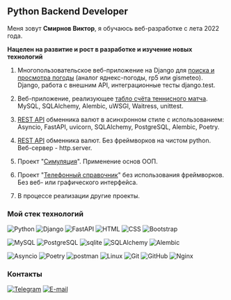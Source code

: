 ## Python Backend Developer

Меня зовут **Смирнов Виктор**, я обучаюсь веб-разработке с лета 2022 года.

**Нацелен на развитие и рост в разработке и изучение новых технологий**

1. Многопользовательское веб-приложение на Django для [поиска и просмотра погоды](https://github.com/Victor-Smirnoff/weather) (аналог яднекс-погоды, rp5 или gismeteo). Django, работа с внешним API, интеграционные тесты django.test.

2. Веб-приложение, реализующее [табло счёта теннисного матча](https://github.com/Victor-Smirnoff/TennisScoreboard). MySQL, SQLAlchemy, Alembic, uWSGI, Waitress, unittest.

3. [REST API](https://github.com/Victor-Smirnoff/currency_exchange_FastAPI.git) обменника валют в асинхронном стиле с использованием: Asyncio, FastAPI, uvicorn, SQLAlchemy, PostgreSQL, Alembic, Poetry.
   
4. [REST API](https://github.com/Victor-Smirnoff/currency_exchange) обменника валют. Без фреймворков на чистом python. Веб-сервер - http.server.

5. Проект "[Симуляция](https://github.com/Victor-Smirnoff/simulation)". Применение основ ООП.

6. Проект "[Телефонный справочник](https://github.com/Victor-Smirnoff/phone_directory_repository)" без использования фреймворков. Без веб- или графического интерфейса.

7. В процессе реализации другие проекты.

### Мой стек технологий

![Python](https://img.shields.io/badge/Python-333?style=for-the-badge&logo=python&logoColor=yellow)
![Django](https://img.shields.io/badge/Django-333?style=for-the-badge&logo=django&logoColor=green)
![FastAPI](https://img.shields.io/badge/FastAPI-333?style=for-the-badge&logo=FastAPI&logoColor=#009688)
![HTML](https://img.shields.io/badge/-HTML-333?style=for-the-badge&logo=html5)
![CSS](https://img.shields.io/badge/-CSS-333?style=for-the-badge&logo=css3&logoColor=blue)
![Bootstrap](https://img.shields.io/badge/-Bootstrap-333?style=for-the-badge&logo=Bootstrap)

![MySQL](https://img.shields.io/badge/mysql-333?style=for-the-badge&logo=mysql)
![PostgreSQL](https://img.shields.io/badge/PostgreSQL-333?style=for-the-badge&logo=PostgreSQL)
![sqlite](https://img.shields.io/badge/sqlite-333?style=for-the-badge&logo=sqlite)
![SQLAlchemy](https://img.shields.io/badge/SQLAlchemy-333?style=for-the-badge&logo=SQLAlchemy)
![Alembic](https://img.shields.io/badge/Alembic-333?style=for-the-badge&logo=Alembic)

![Asyncio](https://img.shields.io/badge/Asyncio-333?style=for-the-badge&logo=Asyncio)
![Poetry](https://img.shields.io/badge/Poetry-333?style=for-the-badge&logo=Poetry)
![postman](https://img.shields.io/badge/postman-333?style=for-the-badge&logo=postman)
![Linux](https://img.shields.io/badge/linux-333?style=for-the-badge&logo=linux)
![Git](https://img.shields.io/badge/git-333?style=for-the-badge&logo=git)
![GitHub](https://img.shields.io/badge/GitHub-333?style=for-the-badge&logo=GitHub)
![Nginx](https://img.shields.io/badge/Nginx-333?style=for-the-badge&logo=Nginx&logoColor=green)

### Контакты

[![Telegram](https://img.shields.io/badge/-Telegram-333?style=for-the-badge&logo=telegram&logoColor=27A0D9)](https://t.me/csatom/)
[![E-mail](https://img.shields.io/badge/-Mail-333?style=for-the-badge&logo=e-mail&logoColor=27A0D9)](mailto:csatom@yandex.ru)
